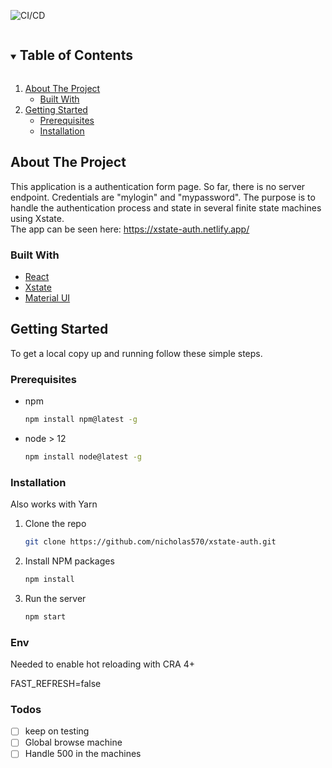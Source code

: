 ![CI/CD](https://github.com/nicholas570/classic-models-client/workflows/CI/CD/badge.svg)

<!-- TABLE OF CONTENTS -->
<details open="open">
  <summary><h2 style="display: inline-block">Table of Contents</h2></summary>
  <ol>
    <li>
      <a href="#about-the-project">About The Project</a>
      <ul>
        <li><a href="#built-with">Built With</a></li>
      </ul>
    </li>
    <li>
      <a href="#getting-started">Getting Started</a>
      <ul>
        <li><a href="#prerequisites">Prerequisites</a></li>
        <li><a href="#installation">Installation</a></li>
      </ul>
    </li>
  </ol>
</details>

<!-- ABOUT THE PROJECT -->

## About The Project

This application is a authentication form page. So far, there is no server endpoint. Credentials are "mylogin" and "mypassword".
The purpose is to handle the authentication process and state in several finite state machines using Xstate.
<br />
The app can be seen here: https://xstate-auth.netlify.app/

### Built With

- [React](https://reactjs.org/)
- [Xstate](https://xstate.js.org/)
- [Material UI](https://mui.com/)

<!-- GETTING STARTED -->

## Getting Started

To get a local copy up and running follow these simple steps.

### Prerequisites

- npm
  ```sh
  npm install npm@latest -g
  ```
- node > 12
  ```sh
  npm install node@latest -g
  ```

### Installation <br />

Also works with Yarn

1. Clone the repo
   ```sh
   git clone https://github.com/nicholas570/xstate-auth.git
   ```
2. Install NPM packages
   ```sh
   npm install
   ```
3. Run the server
   ```sh
   npm start
   ```

<!-- ENV -->

### Env

Needed to enable hot reloading with CRA 4+ <br/>

FAST_REFRESH=false

### Todos

- [ ] keep on testing
- [ ] Global browse machine
- [ ] Handle 500 in the machines
